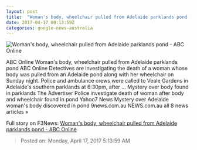 ```yaml
---
layout: post
title:  "Woman's body, wheelchair pulled from Adelaide parklands pond - ABC Online"
date: 2017-04-17 00:13:59Z
categories: google-news-australia
---
```


![Woman's body, wheelchair pulled from Adelaide parklands pond - ABC Online](http://www.abc.net.au/news/image/8447400-1x1-700x700.jpg)

ABC Online Woman's body, wheelchair pulled from Adelaide parklands pond ABC Online Detectives are investigating the death of a woman whose body was pulled from an Adelaide pond along with her wheelchair on Sunday night. Police and ambulance crews were called to Veale Gardens in Adelaide's southern parklands at 6:30pm, after ... Mystery over body found in parklands The Advertiser Police investigate death of woman after body and wheelchair found in pond Yahoo7 News Mystery over Adelaide woman's body discovered in pond 9news.com.au NEWS.com.au all 8 news articles »


Full story on F3News: [Woman's body, wheelchair pulled from Adelaide parklands pond - ABC Online](http://www.f3nws.com/n/DxEuKJ)

> Posted on: Monday, April 17, 2017 5:13:59 AM
